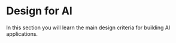 # Design for AI

In this section you will learn the main design criteria for building AI applications.
